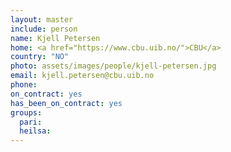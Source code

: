 ```yaml
---
layout: master
include: person
name: Kjell Petersen
home: <a href="https://www.cbu.uib.no/">CBU</a>
country: "NO"
photo: assets/images/people/kjell-petersen.jpg
email: kjell.petersen@cbu.uib.no
phone:
on_contract: yes
has_been_on_contract: yes
groups:
  pari:
  heilsa:
---
```

